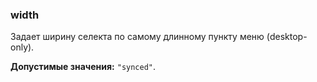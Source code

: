 ### width

Задает ширину селекта по самому длинному пункту меню (desktop-only).

<!-- props:start -->
**Допустимые значения:** `"synced"`.
<!-- props:end -->
